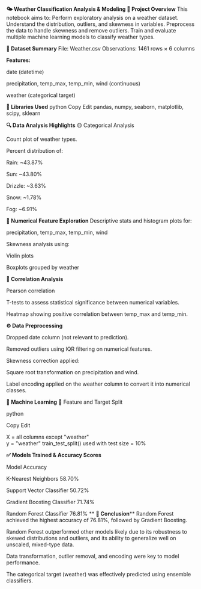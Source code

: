**🌤️ Weather Classification Analysis & Modeling
📌 Project Overview**
This notebook aims to:
Perform exploratory analysis on a weather dataset.
Understand the distribution, outliers, and skewness in variables.
Preprocess the data to handle skewness and remove outliers.
Train and evaluate multiple machine learning models to classify weather types.

**📁 Dataset Summary**
File: Weather.csv
Observations: 1461 rows × 6 columns

**Features:**

date (datetime)

precipitation, temp_max, temp_min, wind (continuous)

weather (categorical target)

**🔧 Libraries Used**
python
Copy
Edit
pandas, numpy, seaborn, matplotlib, scipy, sklearn

**🔍 Data Analysis Highlights**
🟡 Categorical Analysis

Count plot of weather types.

Percent distribution of:

Rain: ~43.87%

Sun: ~43.80%

Drizzle: ~3.63%

Snow: ~1.78%

Fog: ~6.91%

**🔵 Numerical Feature Exploration**
Descriptive stats and histogram plots for:

precipitation, temp_max, temp_min, wind

Skewness analysis using:

Violin plots

Boxplots grouped by weather

**🔴 Correlation Analysis**

Pearson correlation

T-tests to assess statistical significance between numerical variables.

Heatmap showing positive correlation between temp_max and temp_min.

**⚙️ Data Preprocessing**

Dropped date column (not relevant to prediction).

Removed outliers using IQR filtering on numerical features.

Skewness correction applied:

Square root transformation on precipitation and wind.

Label encoding applied on the weather column to convert it into numerical classes.

**🎯 Machine Learning**
🧪 Feature and Target Split

python

Copy
Edit

X = all columns except "weather"  
y = "weather"
train_test_split() used with test size = 10%

**✅ Models Trained & Accuracy Scores**

Model	Accuracy

K-Nearest Neighbors	58.70%

Support Vector Classifier	50.72%

Gradient Boosting Classifier	71.74%

Random Forest Classifier	76.81%
**
**📌 Conclusion****
Random Forest achieved the highest accuracy of 76.81%, followed by Gradient Boosting.

Random Forest outperformed other models likely due to its robustness to skewed distributions and outliers, and its ability to generalize well on unscaled, mixed-type data.

Data transformation, outlier removal, and encoding were key to model performance.

The categorical target (weather) was effectively predicted using ensemble classifiers.

